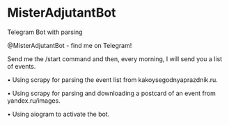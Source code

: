 # MisterAdjutantBot
Telegram Bot with parsing

@MisterAdjutantBot - find me on Telegram!

Send me the /start command and then, every morning, I will send you a list of events.

• Using scrapy for parsing the event list from kakoysegodnyaprazdnik.ru.

• Using scrapy for parsing and downloading a postcard of an event from yandex.ru/images.

• Using aiogram to activate the bot.
